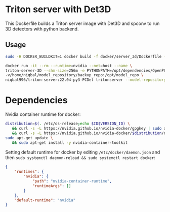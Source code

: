 # Triton server with Det3D

This Dockerfile builds a Triton server image with Det3D and spconv to run 3D detectors with python backend.

## Usage

```bash
sudo -H DOCKER_BUILDKIT=1 docker build -f docker/server_3d/Dockerfile --platform linux/amd64 -t niqbal996/triton-server:22.04-py3-PCDet .

docker run -it --rm --runtime=nvidia --net=host --name \
triton-server-3D --shm-size=256m -e PYTHONPATH=/opt/dependencies/OpenPCDet \
-v/home/niqbal/model_repository/backup_repo:/opt/model_repo \
niqbal996/triton-server:22.04-py3-PCDet tritonserver --model-repository=/opt/model_repo
```

# Dependencies 

 Nvidia container runtime for docker:
 ```bash
 distribution=$(. /etc/os-release;echo $ID$VERSION_ID) \
    && curl -s -L https://nvidia.github.io/nvidia-docker/gpgkey | sudo apt-key add - \
    && curl -s -L https://nvidia.github.io/nvidia-docker/$distribution/nvidia-docker.list | sudo tee /etc/apt/sources.list.d/nvidia-container-toolkit.list
 sudo apt-get update \
    && sudo apt-get install -y nvidia-container-toolkit
```

Setting default runtime for docker by editing ``/etc/docker/daemon.json`` and then ``sudo systemctl daemon-reload && sudo systemctl restart docker``:

```json
{
    "runtimes": {
        "nvidia": {
            "path": "nvidia-container-runtime",
            "runtimeArgs": []
        }
    },
    "default-runtime": "nvidia"
}
```